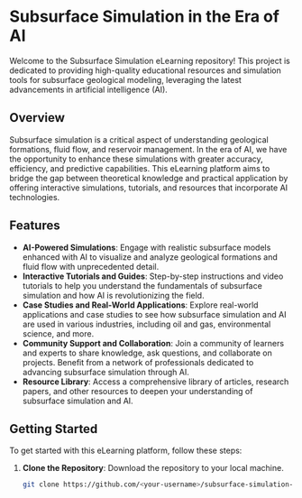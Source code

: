 # Subsurface Simulation in the Era of AI

Welcome to the Subsurface Simulation eLearning repository! This project is dedicated to providing high-quality educational resources and simulation tools for subsurface geological modeling, leveraging the latest advancements in artificial intelligence (AI).

## Overview

Subsurface simulation is a critical aspect of understanding geological formations, fluid flow, and reservoir management. In the era of AI, we have the opportunity to enhance these simulations with greater accuracy, efficiency, and predictive capabilities. This eLearning platform aims to bridge the gap between theoretical knowledge and practical application by offering interactive simulations, tutorials, and resources that incorporate AI technologies.

## Features

- **AI-Powered Simulations**: Engage with realistic subsurface models enhanced with AI to visualize and analyze geological formations and fluid flow with unprecedented detail.
- **Interactive Tutorials and Guides**: Step-by-step instructions and video tutorials to help you understand the fundamentals of subsurface simulation and how AI is revolutionizing the field.
- **Case Studies and Real-World Applications**: Explore real-world applications and case studies to see how subsurface simulation and AI are used in various industries, including oil and gas, environmental science, and more.
- **Community Support and Collaboration**: Join a community of learners and experts to share knowledge, ask questions, and collaborate on projects. Benefit from a network of professionals dedicated to advancing subsurface simulation through AI.
- **Resource Library**: Access a comprehensive library of articles, research papers, and other resources to deepen your understanding of subsurface simulation and AI.

## Getting Started

To get started with this eLearning platform, follow these steps:

1. **Clone the Repository**: Download the repository to your local machine.
   ```bash
   git clone https://github.com/<your-username>/subsurface-simulation-elearning.git
